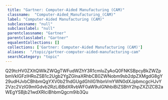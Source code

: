 ```yaml
--- 
 title: "Gartner: Computer-Aided Manufacturing (CAM)" 
 classname:  "Computer-Aided_Manufacturing_(CAM)" 
 label: "Computer-Aided Manufacturing (CAM)" 
 subclassname: "null" 
 subclasslabel: "null" 
 parentclassname: "Gartner" 
 parentclasslabel: "Gartner" 
 equalentCollections: [] 
 collections: ['Gartner: Computer-Aided Manufacturing (CAM)']
 aliases:  "/topic/gartner-computer-aided-manufacturing-cam"  
 searchCategory: "topic" 
---
```

Q29tcHV0ZXItQWlkZWQgTWFudWZhY3R1cmluZyAoQ0FNKSBpcyBkZWZpbmVkIGFzIHRoZSB1c2Ugb2YgZGlnaXRhbCB0ZWNobm9sb2dpZXMgdG8gY29udHJvbCBhbmQgYXV0b21hdGUgdGhlIG1hbnVmYWN0dXJpbmcgcHJvY2Vzc2VzIG9mIGdvb2RzLiBBdXRvbWF0aW9uIGNhbiBiZSBhY2hpZXZlZCB2aWEgYSBjb21wdXRlciBhbmQgcm9ib3Qu